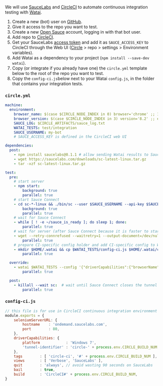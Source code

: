 We will use [SauceLabs](https://saucelabs.com) and [CircleCI](https://circleci.com) to automate continuous integration testing with [Watai](https://github.com/MattiSG/Watai/).

1. Create a new (bot) user on [GitHub](http://github.com/).
2. Give it access to the repo you want to test.
3. Create a new [Open Sauce](https://saucelabs.com/opensauce/) account, logging in with that bot user.
4. Add repo to [CircleCI](https://circleci.com).
5. Get your SauceLabs [access token](https://saucelabs.com/beta/user-settings) and add it as `SAUCE_ACCESS_KEY` to CircleCI through the Web UI ([Circle](https://circleci.com/) > repo > settings > Environment variables).
6. Add Watai as a dependency to your project (`npm install --save-dev watai`).
7. Copy (or integrate if you already have one) the `circle.yml` template below to the root of the repo you want to test.
8. Copy the `config-ci.js`below next to your Watai `config.js`, in the folder that contains your integration tests.


### `circle.yml`

```yaml
machine:
  environment:
    browser_name: $(case $CIRCLE_NODE_INDEX in 0) browser='chrome' ;; 1) browser='firefox' ;; 2) browser='internet explorer' ;; 3) browser='iphone' ;; esac; echo $browser)
    browser_version: $(case $CIRCLE_NODE_INDEX in 3) version='8.2' ;; esac; echo $version)
    SAUCE_LOG: $CIRCLE_ARTIFACTS/sauce_log.txt
    WATAI_TESTS: test/integration
    SAUCE_USERNAME: my-bot
    # SAUCE_ACCESS_KEY is defined in the CircleCI web UI

dependencies:
  post:
    - npm install saucelabs@0.1.1 # allow sending Watai results to SauceLabs
    - wget https://saucelabs.com/downloads/sc-latest-linux.tar.gz
    - tar -xzf sc-latest-linux.tar.gz

test:
  pre:
    # start server
    - npm start:
        background: true
        parallel: true
    # start Sauce Connect
    - cd sc-*-linux && ./bin/sc --user $SAUCE_USERNAME --api-key $SAUCE_ACCESS_KEY --tunnel-identifier "circle-$CIRCLE_BUILD_NUM-$CIRCLE_NODE_INDEX" --readyfile ~/sauce_is_ready > $SAUCE_LOG:
        background: true
        parallel: true
    # wait for Sauce Connect
    - while [ ! -e ~/sauce_is_ready ]; do sleep 1; done:
        parallel: true
    # wait for server (after Sauce Connect because it is faster to start)
    - wget --retry-connrefused --waitretry=1 --output-document=/dev/null http://localhost:$PORT:
        parallel: true
    # prepare CI-specific config holder and add CI-specific config to Watai
    - mkdir $HOME/.watai && cp $WATAI_TESTS/config-ci.js $HOME/.watai/config.js:
        parallel: true

  override:
    - watai $WATAI_TESTS --config '{"driverCapabilities":{"browserName":"'"$browser_name"'","version":"'"$browser_version"'"}}':
        parallel: true

  post:
    - killall --wait sc:  # wait until Sauce Connect closes the tunnel
        parallel: true
```


### `config-ci.js`

```js
// this file is for use in CircleCI continuous integration environment
module.exports = {
    seleniumServerURL: {
        hostname    : 'ondemand.saucelabs.com',
        port        : 80,
    },
    driverCapabilities: {
        platform            : 'Windows 7',
        'tunnel-identifier' : 'circle-' + process.env.CIRCLE_BUILD_NUM + '-' + process.env.CIRCLE_NODE_INDEX,
    },
    tags        : [ 'circle-ci', '#' + process.env.CIRCLE_BUILD_NUM ],
    views       : [ 'Verbose', 'SauceLabs' ],
    quit        : 'always', // avoid wasting 90 seconds on SauceLabs
    bail        : true,
    build       : 'CircleCI#' + process.env.CIRCLE_BUILD_NUM,
}
```
